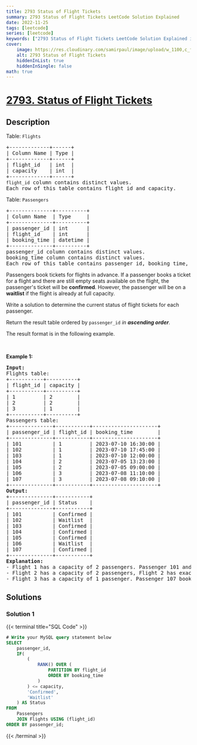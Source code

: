 ```yaml
---
title: 2793 Status of Flight Tickets
summary: 2793 Status of Flight Tickets LeetCode Solution Explained
date: 2022-11-25
tags: [leetcode]
series: [leetcode]
keywords: ["2793 Status of Flight Tickets LeetCode Solution Explained in all languages", "2793 Status of Flight Tickets", "LeetCode", "leetcode solution in Python3 C++ Java Go PHP Ruby Swift TypeScript Rust C# JavaScript C", "GeeksforGeeks", "InterviewBit", "Coding Ninjas", "HackerRank", "HackerEarth", "CodeChef", "TopCoder", "AlgoExpert", "freeCodeCamp", "Codeforces", "GitHub", "AtCoder", "Samir Paul"]
cover:
    image: https://res.cloudinary.com/samirpaul/image/upload/w_1100,c_fit,co_rgb:FFFFFF,l_text:Arial_75_bold:2793 Status of Flight Tickets - Solution Explained/problem-solving.webp
    alt: 2793 Status of Flight Tickets
    hiddenInList: true
    hiddenInSingle: false
math: true
---
```



# [2793. Status of Flight Tickets](https://leetcode.com/problems/status-of-flight-tickets)


## Description

<p>Table: <code><font face="monospace">Flights</font></code></p>

<pre>
+-------------+------+
| Column Name | Type |
+-------------+------+
| flight_id   | int  |
| capacity    | int  |
+-------------+------+
<code>flight_id</code> column contains distinct values.
Each row of this table contains flight id and capacity.
</pre>

<p>Table: <code>Passengers</code></p>

<pre>
+--------------+----------+
| Column Name  | Type     |
+--------------+----------+
| passenger_id | int      |
| flight_id    | int      |
| booking_time | datetime |
+--------------+----------+
passenger_id column contains distinct values.
booking_time column contains distinct values.
Each row of this table contains passenger id, booking time, and their flight id.
</pre>

<p>Passengers book tickets for flights in advance. If a passenger books a ticket for a flight and there are still empty seats available on the flight, the passenger&#39;s ticket will be <strong>confirmed</strong>. However, the passenger will be on a <strong>waitlist</strong> if the flight is already at full capacity.</p>

<p>Write a solution to determine the current status of flight tickets for each passenger.</p>

<p>Return the result table ordered by <code>passenger_id</code> <em>in <strong>ascending order</strong>.</em></p>

<p>The result format is in the following example.</p>

<p>&nbsp;</p>
<p><strong class="example">Example 1:</strong></p>

<pre>
<strong>Input:</strong> 
Flights table:
+-----------+----------+
| flight_id | capacity |
+-----------+----------+
| 1         | 2        |
| 2         | 2        |
| 3         | 1        |
+-----------+----------+
Passengers table:
+--------------+-----------+---------------------+
| passenger_id | flight_id | booking_time        |
+--------------+-----------+---------------------+
| 101          | 1         | 2023-07-10 16:30:00 |
| 102          | 1         | 2023-07-10 17:45:00 |
| 103          | 1         | 2023-07-10 12:00:00 |
| 104          | 2         | 2023-07-05 13:23:00 |
| 105          | 2         | 2023-07-05 09:00:00 |
| 106          | 3         | 2023-07-08 11:10:00 |
| 107          | 3         | 2023-07-08 09:10:00 |
+--------------+-----------+---------------------+
<strong>Output:</strong> 
+--------------+-----------+
| passenger_id | Status    |
+--------------+-----------+
| 101          | Confirmed | 
| 102          | Waitlist  | 
| 103          | Confirmed | 
| 104          | Confirmed | 
| 105          | Confirmed | 
| 106          | Waitlist  | 
| 107          | Confirmed | 
+--------------+-----------+
<strong>Explanation:</strong> 
- Flight 1 has a capacity of 2 passengers. Passenger 101 and Passenger 103 were the first to book tickets, securing the available seats. Therefore, their bookings are confirmed. However, Passenger 102 was the third person to book a ticket for this flight, which means there are no more available seats. Passenger 102 is now placed on the waitlist, 
- Flight 2 has a capacity of 2 passengers, Flight 2 has exactly two passengers who booked tickets,  Passenger 104 and Passenger 105. Since the number of passengers who booked tickets matches the available seats, both bookings are confirmed.
- Flight 3 has a capacity of 1 passenger. Passenger 107 booked earlier and secured the only available seat, confirming their booking. Passenger 106, who booked after Passenger 107, is on the waitlist.
</pre>

## Solutions

### Solution 1

<!-- tabs:start -->

{{< terminal title="SQL Code" >}}
```sql
# Write your MySQL query statement below
SELECT
    passenger_id,
    IF(
        (
            RANK() OVER (
                PARTITION BY flight_id
                ORDER BY booking_time
            )
        ) <= capacity,
        'Confirmed',
        'Waitlist'
    ) AS Status
FROM
    Passengers
    JOIN Flights USING (flight_id)
ORDER BY passenger_id;
```
{{< /terminal >}}

<!-- tabs:end -->

<!-- end -->
